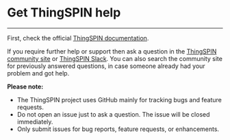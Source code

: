 # Get ThingSPIN help
------------------
First, check the official [ThingSPIN documentation](https://grafana.com/docs/).

If you require further help or support then ask a question in the [ThingSPIN community site](https://community.grafana.com/) or [ThingSPIN Slack](http://slack.raintank.io/). You can also search the community site for previously answered questions, in case someone already had your problem and got help.

 **Please note:**
- The ThingSPIN project uses GitHub mainly for tracking bugs and feature requests.
- Do not open an issue just to ask a question. The issue will be closed immediately.
- Only submit issues for bug reports, feature requests, or enhancements.

